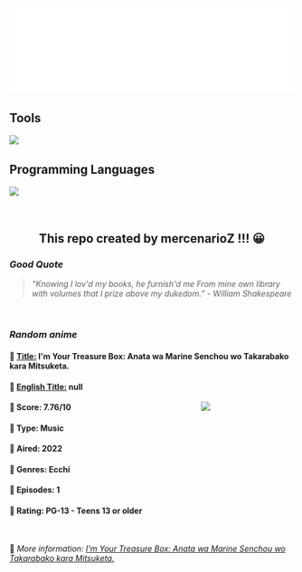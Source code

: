 
<img src="svg/nai.svg" />

<p>
  <h2>Tools</h2>
  <a href="https://skillicons.dev">
    <img src="https://skillicons.dev/icons?i=git,bash,vim,ubuntu,tensorflow,pytorch,docker,raspberrypi" />
  </a>

  <br />

  <h2>Programming Languages</h2>

  <a href="https://skillicons.dev">
    <img src="https://skillicons.dev/icons?i=python,c,cpp" />
  </a>
</p>

<br />

<h2 align="center">This repo created by mercenarioZ !!! 😀</h2>
<h3><i>Good Quote</i></h3>

<blockquote>
<i>
“Knowing I lov'd my books, he furnish'd me From mine own library with volumes that I prize above my dukedom.” - William Shakespeare
</i>
</blockquote>

<br />

<h3><i>Random anime</i></h3>

<h4>
  <strong>🥭 <u>Title:</u></strong> I'm Your Treasure Box: Anata wa Marine Senchou wo Takarabako kara Mitsuketa.
</h4>

<h4>🌿 <u>English Title:</u> null</h4>

<img align="right" width="165" src=https://cdn.myanimelist.net/images/anime/1012/126441.jpg />

<h4>🌱 Score: 7.76/10</h4>

<h4>🌲 Type: Music</h4>

<h4>🌴 Aired: 2022</h4>

<h4>🌵 Genres: Ecchi</h4>

<h4>🥑 Episodes: 1</h4>

<h4>🍏 Rating: PG-13 - Teens 13 or older</h4>

<br />

🍂 *More information: [I'm Your Treasure Box: Anata wa Marine Senchou wo Takarabako kara Mitsuketa.](https://myanimelist.net/anime/52575/Im_Your_Treasure_Box__Anata_wa_Marine_Senchou_wo_Takarabako_kara_Mitsuketa)*
    